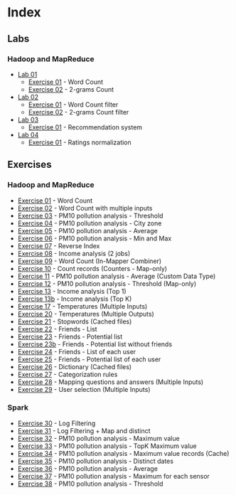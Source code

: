 # Index

## Labs

### Hadoop and MapReduce

- [Lab 01](./Lab01)
    - [Exercise 01](./Lab01/Exercise01) - Word Count
    - [Exercise 02](./Lab01/Exercise02) - 2-grams Count
- [Lab 02](./Lab02)
    - [Exercise 01](./Lab02/Exercise01) - Word Count filter
    - [Exercise 02](./Lab02/Exercise02) - 2-grams Count filter
- [Lab 03](./Lab03)
    - [Exercise 01](./Lab03/Exercise01) - Recommendation system
- [Lab 04](./Lab04)
    - [Exercise 01](./Lab04/Exercise01) - Ratings normalization

## Exercises

### Hadoop and MapReduce

- [Exercise 01](./Exercise01) - Word Count
- [Exercise 02](./Exercise02) - Word Count with multiple inputs
- [Exercise 03](./Exercise03) - PM10 pollution analysis - Threshold
- [Exercise 04](./Exercise04) - PM10 pollution analysis - City zone
- [Exercise 05](./Exercise05) - PM10 pollution analysis - Average
- [Exercise 06](./Exercise06) - PM10 pollution analysis - Min and Max
- [Exercise 07](./Exercise07) - Reverse Index
- [Exercise 08](./Exercise08) - Income analysis (2 jobs)
- [Exercise 09](./Exercise09) - Word Count (In-Mapper Combiner)
- [Exercise 10](./Exercise10) - Count records (Counters - Map-only)
- [Exercise 11](./Exercise11) - PM10 pollution analysis - Average (Custom Data Type)
- [Exercise 12](./Exercise12) - PM10 pollution analysis - Threshold (Map-only)
- [Exercise 13](./Exercise13) - Income analysis (Top 1)
- [Exercise 13b](./Exercise13b) - Income analysis (Top K)
- [Exercise 17](./Exercise17) - Temperatures (Multiple Inputs)
- [Exercise 20](./Exercise20) - Temperatures (Multiple Outputs)
- [Exercise 21](./Exercise21) - Stopwords (Cached files)
- [Exercise 22](./Exercise22) - Friends - List
- [Exercise 23](./Exercise23) - Friends - Potential list
- [Exercise 23b](./Exercise23b) - Friends - Potential list without friends
- [Exercise 24](./Exercise24) - Friends - List of each user
- [Exercise 25](./Exercise25) - Friends - Potential list of each user
- [Exercise 26](./Exercise26) - Dictionary (Cached files)
- [Exercise 27](./Exercise27) - Categorization rules
- [Exercise 28](./Exercise28) - Mapping questions and answers (Multiple Inputs)
- [Exercise 29](./Exercise29) - User selection (Multiple Inputs)

### Spark

- [Exercise 30](./Exercise30) - Log Filtering
- [Exercise 31](./Exercise31) - Log Filtering + Map and distinct
- [Exercise 32](./Exercise32) - PM10 pollution analysis - Maximum value
- [Exercise 33](./Exercise33) - PM10 pollution analysis - TopK Maximum value
- [Exercise 34](./Exercise34) - PM10 pollution analysis - Maximum value records (Cache)
- [Exercise 35](./Exercise35) - PM10 pollution analysis - Distinct dates
- [Exercise 36](./Exercise36) - PM10 pollution analysis - Average
- [Exercise 37](./Exercise37) - PM10 pollution analysis - Maximum for each sensor
- [Exercise 38](./Exercise38) - PM10 pollution analysis - Threshold
